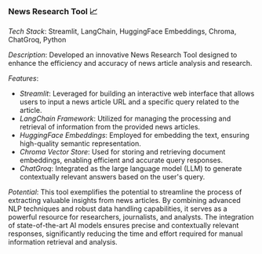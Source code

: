 ### News Research Tool 📈

*Tech Stack*: Streamlit, LangChain, HuggingFace Embeddings, Chroma, ChatGroq, Python

*Description*:
Developed an innovative News Research Tool designed to enhance the efficiency and accuracy of news article analysis and research.

*Features*:
- *Streamlit*: Leveraged for building an interactive web interface that allows users to input a news article URL and a specific query related to the article.
- *LangChain Framework*: Utilized for managing the processing and retrieval of information from the provided news articles.
- *HuggingFace Embeddings*: Employed for embedding the text, ensuring high-quality semantic representation.
- *Chroma Vector Store*: Used for storing and retrieving document embeddings, enabling efficient and accurate query responses.
- *ChatGroq*: Integrated as the large language model (LLM) to generate contextually relevant answers based on the user's query.

*Potential*:
This tool exemplifies the potential to streamline the process of extracting valuable insights from news articles. By combining advanced NLP techniques and robust data handling capabilities, it serves as a powerful resource for researchers, journalists, and analysts. The integration of state-of-the-art AI models ensures precise and contextually relevant responses, significantly reducing the time and effort required for manual information retrieval and analysis.
